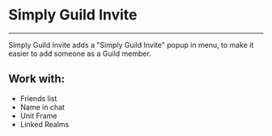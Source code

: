 # Simply Guild Invite
--------------
Simply Guild Invite adds a "Simply Guild Invite" popup in menu, to make it easier to add someone as a Guild member.
## Work with:
 * Friends list
 * Name in chat
 * Unit Frame
 * Linked Realms
